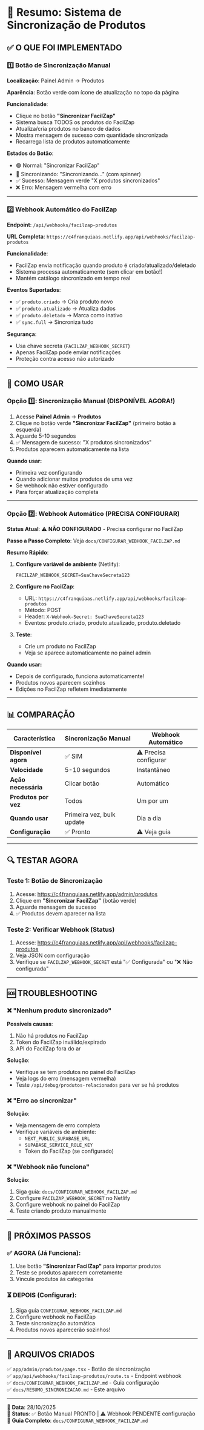 # 📝 Resumo: Sistema de Sincronização de Produtos

## ✅ O QUE FOI IMPLEMENTADO

### 1️⃣ **Botão de Sincronização Manual**

**Localização**: Painel Admin → Produtos

**Aparência**: Botão verde com ícone de atualização no topo da página

**Funcionalidade**:
- Clique no botão **"Sincronizar FacilZap"**
- Sistema busca TODOS os produtos do FacilZap
- Atualiza/cria produtos no banco de dados
- Mostra mensagem de sucesso com quantidade sincronizada
- Recarrega lista de produtos automaticamente

**Estados do Botão**:
- 🟢 Normal: "Sincronizar FacilZap"
- 🔄 Sincronizando: "Sincronizando..." (com spinner)
- ✅ Sucesso: Mensagem verde "X produtos sincronizados"
- ❌ Erro: Mensagem vermelha com erro

---

### 2️⃣ **Webhook Automático do FacilZap**

**Endpoint**: `/api/webhooks/facilzap-produtos`

**URL Completa**: `https://c4franquiaas.netlify.app/api/webhooks/facilzap-produtos`

**Funcionalidade**:
- FacilZap envia notificação quando produto é criado/atualizado/deletado
- Sistema processa automaticamente (sem clicar em botão!)
- Mantém catálogo sincronizado em tempo real

**Eventos Suportados**:
- ✅ `produto.criado` → Cria produto novo
- ✅ `produto.atualizado` → Atualiza dados
- ✅ `produto.deletado` → Marca como inativo
- ✅ `sync.full` → Sincroniza tudo

**Segurança**:
- Usa chave secreta (`FACILZAP_WEBHOOK_SECRET`)
- Apenas FacilZap pode enviar notificações
- Proteção contra acesso não autorizado

---

## 🎯 COMO USAR

### Opção 1️⃣: Sincronização Manual (DISPONÍVEL AGORA!)

1. Acesse **Painel Admin** → **Produtos**
2. Clique no botão verde **"Sincronizar FacilZap"** (primeiro botão à esquerda)
3. Aguarde 5-10 segundos
4. ✅ Mensagem de sucesso: "X produtos sincronizados"
5. Produtos aparecem automaticamente na lista

**Quando usar:**
- Primeira vez configurando
- Quando adicionar muitos produtos de uma vez
- Se webhook não estiver configurado
- Para forçar atualização completa

---

### Opção 2️⃣: Webhook Automático (PRECISA CONFIGURAR)

**Status Atual**: ⚠️ **NÃO CONFIGURADO** - Precisa configurar no FacilZap

**Passo a Passo Completo**: Veja `docs/CONFIGURAR_WEBHOOK_FACILZAP.md`

**Resumo Rápido**:

1. **Configure variável de ambiente** (Netlify):
   ```
   FACILZAP_WEBHOOK_SECRET=SuaChaveSecreta123
   ```

2. **Configure no FacilZap**:
   - URL: `https://c4franquiaas.netlify.app/api/webhooks/facilzap-produtos`
   - Método: POST
   - Header: `X-Webhook-Secret: SuaChaveSecreta123`
   - Eventos: produto.criado, produto.atualizado, produto.deletado

3. **Teste**:
   - Crie um produto no FacilZap
   - Veja se aparece automaticamente no painel admin

**Quando usar:**
- Depois de configurado, funciona automaticamente!
- Produtos novos aparecem sozinhos
- Edições no FacilZap refletem imediatamente

---

## 📊 COMPARAÇÃO

| Característica | Sincronização Manual | Webhook Automático |
|----------------|---------------------|-------------------|
| **Disponível agora** | ✅ SIM | ⚠️ Precisa configurar |
| **Velocidade** | 5-10 segundos | Instantâneo |
| **Ação necessária** | Clicar botão | Automático |
| **Produtos por vez** | Todos | Um por um |
| **Quando usar** | Primeira vez, bulk update | Dia a dia |
| **Configuração** | ✅ Pronto | ⚠️ Veja guia |

---

## 🔍 TESTAR AGORA

### Teste 1: Botão de Sincronização

1. Acesse: https://c4franquiaas.netlify.app/admin/produtos
2. Clique em **"Sincronizar FacilZap"** (botão verde)
3. Aguarde mensagem de sucesso
4. ✅ Produtos devem aparecer na lista

### Teste 2: Verificar Webhook (Status)

1. Acesse: https://c4franquiaas.netlify.app/api/webhooks/facilzap-produtos
2. Veja JSON com configuração
3. Verifique se `FACILZAP_WEBHOOK_SECRET` está "✅ Configurada" ou "❌ Não configurada"

---

## 🆘 TROUBLESHOOTING

### ❌ "Nenhum produto sincronizado"

**Possíveis causas**:
1. Não há produtos no FacilZap
2. Token do FacilZap inválido/expirado
3. API do FacilZap fora do ar

**Solução**:
- Verifique se tem produtos no painel do FacilZap
- Veja logs do erro (mensagem vermelha)
- Teste `/api/debug/produtos-relacionados` para ver se há produtos

### ❌ "Erro ao sincronizar"

**Solução**:
- Veja mensagem de erro completa
- Verifique variáveis de ambiente:
  - `NEXT_PUBLIC_SUPABASE_URL`
  - `SUPABASE_SERVICE_ROLE_KEY`
  - Token do FacilZap (se configurado)

### ❌ "Webhook não funciona"

**Solução**:
1. Siga guia: `docs/CONFIGURAR_WEBHOOK_FACILZAP.md`
2. Configure `FACILZAP_WEBHOOK_SECRET` no Netlify
3. Configure webhook no painel do FacilZap
4. Teste criando produto manualmente

---

## 📅 PRÓXIMOS PASSOS

### ✅ AGORA (Já Funciona):
1. Use botão **"Sincronizar FacilZap"** para importar produtos
2. Teste se produtos aparecem corretamente
3. Vincule produtos às categorias

### ⏳ DEPOIS (Configurar):
1. Siga guia `CONFIGURAR_WEBHOOK_FACILZAP.md`
2. Configure webhook no FacilZap
3. Teste sincronização automática
4. Produtos novos aparecerão sozinhos!

---

## 📝 ARQUIVOS CRIADOS

✅ `app/admin/produtos/page.tsx` - Botão de sincronização  
✅ `app/api/webhooks/facilzap-produtos/route.ts` - Endpoint webhook  
✅ `docs/CONFIGURAR_WEBHOOK_FACILZAP.md` - Guia configuração  
✅ `docs/RESUMO_SINCRONIZACAO.md` - Este arquivo  

---

📅 **Data**: 28/10/2025  
🚀 **Status**: ✅ Botão Manual PRONTO | ⚠️ Webhook PENDENTE configuração  
📖 **Guia Completo**: `docs/CONFIGURAR_WEBHOOK_FACILZAP.md`
